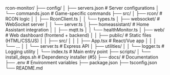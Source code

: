 rcon-monitor/
├── config/
│   ├── servers.json          # Server configurations
│   └── commands.json         # Game-specific commands
├── src/
│   ├── rcon/                 # RCON logic
│   │   ├── RconClient.ts
│   │   └── types.ts
│   ├── websocket/            # WebSocket server
│   │   └── server.ts
│   ├── homeassistant/        # Home Assistant integration
│   │   ├── mqtt.ts
│   │   └── healthMonitor.ts
│   ├── web/                  # Web dashboard (frontend + backend)
│   │   ├── public/           # Static files (HTML/CSS/JS)
│   │   ├── src/
│   │   │   ├── App.tsx       # React/Vue app
│   │   │   └── ...
│   │   └── server.ts         # Express API
│   ├── utilities/
│   │   └── logger.ts         # Logging utility
│   └── index.ts              # Main entry point
├── scripts/
│   └── install_deps.sh       # Dependency installer (#5)
├── docs/                     # Documentation
├── .env                      # Environment variables
├── package.json
├── tsconfig.json
└── README.md